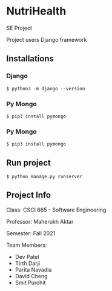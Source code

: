 # NutriHealth

SE Project

Project users Django framework

## Installations

### Django

```shell
$ python3 -m django --version
```

### Py Mongo

```shell
$ pip3 install pymongo
```

### Py Mongo

```shell
$ pip3 install pymongo
```

## Run project

```shell
$ python manage.py runserver
```

## Project Info

Class: CSCI 665 - Software Engineering

Professor: Maherukh Aktar

Semester: Fall 2021

Team Members:
* Dev Patel
* Tirth Darji
* Parita Navadia
* David Cheng
* Smit Purohit
